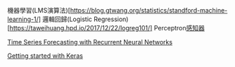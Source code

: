 ﻿機器學習(LMS演算法)[https://blog.gtwang.org/statistics/standford-machine-learning-1/]
邏輯回歸(Logistic Regression)[https://taweihuang.hpd.io/2017/12/22/logreg101/]
Perceptron[感知器](https://medium.com/@yehjames/%E8%B3%87%E6%96%99%E5%88%86%E6%9E%90-%E6%A9%9F%E5%99%A8%E5%AD%B8%E7%BF%92-%E7%AC%AC3-2%E8%AC%9B-%E7%B7%9A%E6%80%A7%E5%88%86%E9%A1%9E-%E6%84%9F%E7%9F%A5%E5%99%A8-perceptron-%E4%BB%8B%E7%B4%B9-84d8b809f866)


[Time Series Forecasting with Recurrent Neural Networks](https://tensorflow.rstudio.com/blog/time-series-forecasting-with-recurrent-neural-networks.html)

[Getting started with Keras](https://cran.r-project.org/web/packages/keras/vignettes/getting_started.html)